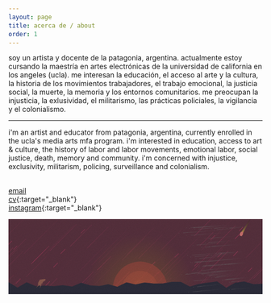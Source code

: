 ```yaml
---
layout: page
title: acerca de / about
order: 1
---
```


soy un artista y docente de la patagonia, argentina. 
actualmente estoy cursando la maestría en artes electrónicas de la universidad de california en los angeles (ucla). 
me interesan la educación, el acceso al arte y la cultura, la historia de los movimientos trabajadores, el trabajo emocional, la justicia social, la muerte, la memoria y los entornos comunitarios. 
me preocupan la injusticia, la exlusividad, el militarismo, las prácticas policiales, la vigilancia y el colonialismo.

---------------------------------------

i'm an artist and educator from patagonia, argentina, currently enrolled in the ucla's media arts mfa program. 
i'm interested in education, access to art & culture, the history of labor and labor movements, emotional labor, social justice, death, memory and community. 
i'm concerned with injustice, exclusivity, militarism, policing, surveillance and colonialism.


\
[email](mailto:arieluzal@gmail.com)  
[cv](public/docs/ARIEL_UZAL_CV_BREVE.pdf){:target="_blank"}  
[instagram](https://www.instagram.com/auzal/){:target="_blank"}    


![About image](public/images/about.png)
